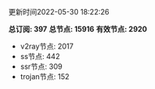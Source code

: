 更新时间2022-05-30 18:22:26

**总订阅: 397**
**总节点: 15916**
**有效节点: 2920**
- v2ray节点: 2017
- ss节点: 442
- ssr节点: 309
- trojan节点: 152
